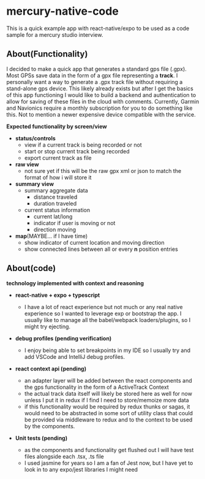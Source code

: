 # mercury-native-code
This is a quick example app with react-native/expo
to be used as a code sample for a mercury studio interview.

## About(Functionality)
I decided to make a quick app that generates a standard gps file (.gpx).
Most GPSs save data in the form of a gpx file representing a **track**.
I personally want a way to generate a .gpx track file without requiring a stand-alone gps device.
This likely already exists but after I get the basics of this app functioning I would like to build a backend and authentication to allow for saving of these files in the cloud with comments.
Currently, Garmin and Navionics require a monthly subscription for you to do something like this.
Not to mention a newer expensive device compatible with the service.

**Expected functionality by screen/view**

- **status/controls**
    - view if a current track is being recorded or not
    - start or stop current track being recorded
    - export current track as file
- **raw view**
    - not sure yet if this will be the raw gpx xml or json to match the format of how i will store it  
- **summary view**
    - summary aggregate data
        - distance traveled
        - duration traveled
    - current status information
        - current lat/long
        - indicator if user is moving or not
        - direction moving
 - **map**(MAYBE... if I have time)
    - show indicator of current location and moving direction
    - show connected lines between all or every **n** position entries
    
## About(code)

**technology implemented with context and reasoning**

 - **react-native + expo + typescript**
    - I have a lot of react experience but not much or any real native experience so I wanted to leverage exp or bootstrap the app.
    I usually like to manage all the babel/webpack loaders/plugins, so I might try ejecting.
 
 - **debug profiles (pending verification)**
    - I enjoy being able to set breakpoints in my IDE so I usually try and add VSCode and IntelliJ debug profiles.
 
 - **react context api (pending)**
    - an adapter layer will be added between the react components and the gps functionality in the form of a ActiveTrack Context
    - the actual track data itself will likely be stored here as well for now unless I put it in redux if I find I need to store/memoize more data
    - if this functionality would be required by redux thunks or sagas, it would need to be abstracted in some sort of utility class that could be provided via middleware to redux and to the context to be used by the components.

 - **Unit tests (pending)**
    - as the components and functionality get flushed out I will have test files alongside each .tsx, .ts file
    - I used jasmine for years so I am a fan of Jest now, but I have yet to look in to any expo/jest libraries I might need
